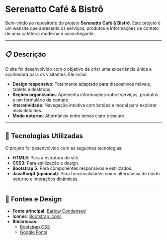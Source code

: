 # Serenatto Café & Bistrô

Bem-vindo ao repositório do projeto **Serenatto Café & Bistrô**. Este projeto é um website que apresenta os serviços, produtos e informações de contato de uma cafeteria moderna e aconchegante. 

---

## 📋 Descrição

O site foi desenvolvido com o objetivo de criar uma experiência única e acolhedora para os visitantes. Ele inclui:
- **Design responsivo**: Totalmente adaptado para dispositivos móveis, tablets e desktops.
- **Seções organizadas**: Apresenta informações sobre serviços, produtos e um formulário de contato.
- **Interatividade**: Navegação intuitiva com botões e modal para explorar mais detalhes.
- **Modo noturno**: Alternância entre temas claro e escuro.

---

## 🚀 Tecnologias Utilizadas

O projeto foi desenvolvido com as seguintes tecnologias:
- **HTML5**: Para a estrutura do site.
- **CSS3**: Para estilização e design.
- **Bootstrap 5**: Para componentes responsivos e estilizados.
- **JavaScript (opcional)**: Para funcionalidades como alternância de modo noturno e interações dinâmicas.

---

## 🎨 Fontes e Design

- **Fonte principal**: [Barlow Condensed](https://fonts.google.com/specimen/Barlow+Condensed)
- **Ícones**: [Bootstrap Icons](https://icons.getbootstrap.com/)
- **Bibliotecas**:
  - [Bootstrap CSS](https://getbootstrap.com/)
  - [Google Fonts](https://fonts.google.com/)
